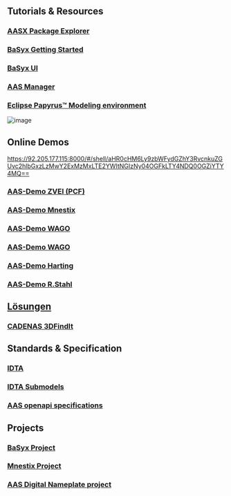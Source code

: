 ## Tutorials & Resources

### [AASX Package Explorer](https://github.com/admin-shell-io/aasx-package-explorer)
### [BaSyx Getting Started](https://basyxhack.iese.de/docs.html)
### [BaSyx UI](https://wiki.basyx.org/en/latest/content/user_documentation/basyx_components/web_ui/index.html)
### [AAS Manager](https://github.com/rwth-iat/aas_manager)
### [Eclipse Papyrus™ Modeling environment](https://eclipse.dev/papyrus/components/manufacturing/documentation.html)
![image](https://github.com/user-attachments/assets/1fe61e81-ae07-4423-9c52-48a288d9884c)

## Online Demos
https://92.205.177.115:8000/#/shell/aHR0cHM6Ly9zbWFydGZhY3RvcnkuZGUvc2hlbGxzLzMwY2ExMzMxLTE2YWItNGIzNy04OGFkLTY4NDQ0OGZiYTY4MQ==

### [AAS-Demo ZVEI (PCF)](https://pcf.dpp40-2-v2.industrialdigitaltwin.org/pcf2)
### [AAS-Demo Mnestix](https://mnestix-prod.azurewebsites.net/en/list)
### [AAS-Demo WAGO](https://aas.wago.com/?aas=https://c1.api.wago.com/smartdata-aas-env/shells/aHR0cHM6Ly93YWdvLmNvbS9pZHMvYWFzLzc1MC04MjEy)
### [AAS-Demo WAGO](https://aas.wago.com/?aas=https://c1.api.wago.com/smartdata-aas-env/shells/aHR0cHM6Ly93YWdvLmNvbS9pZHMvYWFzLzcwNC01MDA0)
### [AAS-Demo Harting](https://dpp40.harting.com:3000/?aas=https://dpp40.harting.com:8081/shells/aHR0cHM6Ly9kcHA0MC5oYXJ0aW5nLmNvbS9zaGVsbHMvWlNOMQ)
### [AAS-Demo R.Stahl](https://dt.r-stahl.com/de-DE)

## [Lösungen](https://industrialdigitaltwin.org/solutions-hub)
### [CADENAS 3DFindIt](https://www.3dfindit.com/de/)

## Standards & Specification
### [IDTA](https://industrialdigitaltwin.org/content-hub/downloads)
### [IDTA Submodels](https://github.com/admin-shell-io/submodel-templates/tree/main/published/)
### [AAS openapi specifications](https://github.com/admin-shell-io/aas-specs-api?tab=readme-ov-file) 

## Projects
### [BaSyx Project](https://github.com/eclipse-basyx)
### [Mnestix Project](https://github.com/mnestix/mnestix-browser)
### [AAS Digital Nameplate project](https://github.com/mk28/TINF21C_Team2_AAS_digital_nameplate)
